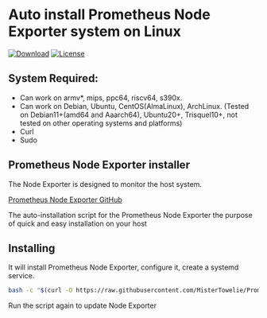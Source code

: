 # Auto install Prometheus Node Exporter system on Linux
[![Download](https://img.shields.io/badge/download-Bash-brightgreen.svg)](https://raw.githubusercontent.com/MisterTowelie/Prometheus-node-exporter/main/prometheus-node-exporter.sh)
[![License](https://img.shields.io/github/license/Shabinder/SpotiFlyer?style=flat-square)](https://www.gnu.org/licenses/gpl-3.0.html)

## System Required:
* Can work on armv*, mips, ppc64, riscv64, s390x.
* Can work on Debian, Ubuntu, CentOS(AlmaLinux), ArchLinux.
 (Tested on Debian11+(amd64 and Aaarch64), Ubuntu20+, Trisquel10+, not tested on other operating systems and platforms)
* Curl
* Sudo

## Prometheus Node Exporter installer
The Node Exporter is designed to monitor the host system.

[Prometheus Node Exporter GitHub](https://github.com/prometheus/node_exporter)

The auto-installation script for the Prometheus Node Exporter the purpose of quick and easy installation on your host

## Installing
It will install Prometheus Node Exporter, configure it, create a systemd service.
```bash
bash -c "$(curl -O https://raw.githubusercontent.com/MisterTowelie/Prometheus-node-exporter/main/prometheus-node-exporter.sh)" && sudo chmod +x prometheus-node-exporter.sh && sudo ./prometheus-node-exporter.sh
```
Run the script again to update Node Exporter









